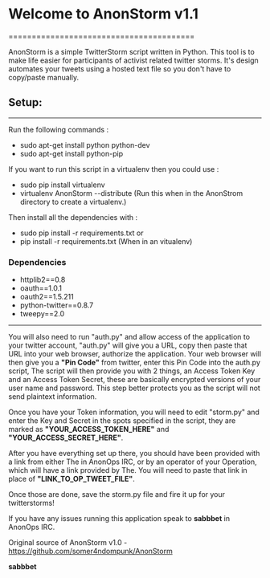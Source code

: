 # Welcome to AnonStorm v1.1
========================================

AnonStorm is a simple TwitterStorm script written in Python.
This tool is to make life easier for participants of activist related twitter storms.
It's design automates your tweets using a hosted text file so you don't have to copy/paste manually.

## Setup:
------------------------------------------

Run the following commands :

* sudo apt-get install python python-dev
* sudo apt-get install python-pip

If you want to run this script in a virtualenv then you could use :
* sudo pip install virtualenv
* virtualenv AnonStorm --distribute (Run this when in the AnonStrom directory to create a virtualenv.)

Then install all the dependencies with :

* sudo pip install -r requirements.txt
  or
* pip install -r requirements.txt (When in an vitualenv)

### Dependencies

* httplib2==0.8
* oauth==1.0.1
* oauth2==1.5.211
* python-twitter==0.8.7
* tweepy==2.0

--------------------------------------------

You will also need to run "auth.py" and allow access of the application to your twitter account,
"auth.py" will give you a URL, copy then paste that URL into your web browser, authorize the application.
Your web browser will then give you a __"Pin Code"__ from twitter, enter this Pin Code into the auth.py script,
The script will then provide you with 2 things, an Access Token Key and an Access Token Secret, these are 
basically encrypted versions of your user name and password. This step better protects you as the script
will not send plaintext information.

Once you have your Token information, you will need to edit "storm.py" and enter the Key and Secret
in the spots specified in the script, they are marked as __"YOUR_ACCESS_TOKEN_HERE"__ and __"YOUR_ACCESS_SECRET_HERE"__.

After you have everything set up there, you should have been provided with a link from either The in AnonOps
IRC, or by an operator of your Operation, which will have a link provided by The. You will need to paste that
link in place of __"LINK_TO_OP_TWEET_FILE"__. 

Once those are done, save the storm.py file and fire it up for your twitterstorms!

If you have any issues running this application speak to __sabbbet__ in AnonOps IRC.

Original source of AnonStorm v1.0 - https://github.com/somer4ndompunk/AnonStorm 

__sabbbet__
